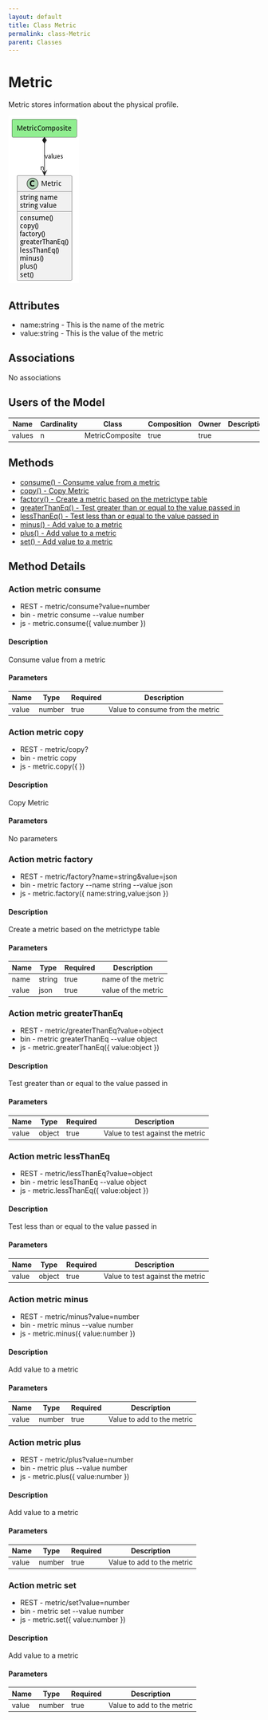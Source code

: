 ```yaml
---
layout: default
title: Class Metric
permalink: class-Metric
parent: Classes
---
```


# Metric

Metric stores information about the physical profile. 

![Logical Diagram](./logical.png)

## Attributes

* name:string - This is the name of the metric
* value:string - This is the value of the metric


## Associations

No associations



## Users of the Model

| Name | Cardinality | Class | Composition | Owner | Description |
| --- | --- | --- | --- | --- | --- |
| values | n | MetricComposite | true | true |  |





## Methods
* [consume() - Consume value from a metric](#action-consume)
* [copy() - Copy Metric](#action-copy)
* [factory() - Create a metric based on the metrictype table](#action-factory)
* [greaterThanEq() - Test greater than or equal to the value passed in](#action-greaterThanEq)
* [lessThanEq() - Test less than or equal to the value passed in](#action-lessThanEq)
* [minus() - Add value to a metric](#action-minus)
* [plus() - Add value to a metric](#action-plus)
* [set() - Add value to a metric](#action-set)


<h2>Method Details</h2>
    
### Action metric consume



* REST - metric/consume?value=number
* bin - metric consume --value number
* js - metric.consume({ value:number })

#### Description
Consume value from a metric

#### Parameters

| Name | Type | Required | Description |
|---|---|---|---|
| value | number |true | Value to consume from the metric |




### Action metric copy



* REST - metric/copy?
* bin - metric copy 
* js - metric.copy({  })

#### Description
Copy Metric

#### Parameters

No parameters



### Action metric factory



* REST - metric/factory?name=string&amp;value=json
* bin - metric factory --name string --value json
* js - metric.factory({ name:string,value:json })

#### Description
Create a metric based on the metrictype table

#### Parameters

| Name | Type | Required | Description |
|---|---|---|---|
| name | string |true | name of the metric |
| value | json |true | value of the metric |




### Action metric greaterThanEq



* REST - metric/greaterThanEq?value=object
* bin - metric greaterThanEq --value object
* js - metric.greaterThanEq({ value:object })

#### Description
Test greater than or equal to the value passed in

#### Parameters

| Name | Type | Required | Description |
|---|---|---|---|
| value | object |true | Value to test against the metric |




### Action metric lessThanEq



* REST - metric/lessThanEq?value=object
* bin - metric lessThanEq --value object
* js - metric.lessThanEq({ value:object })

#### Description
Test less than or equal to the value passed in

#### Parameters

| Name | Type | Required | Description |
|---|---|---|---|
| value | object |true | Value to test against the metric |




### Action metric minus



* REST - metric/minus?value=number
* bin - metric minus --value number
* js - metric.minus({ value:number })

#### Description
Add value to a metric

#### Parameters

| Name | Type | Required | Description |
|---|---|---|---|
| value | number |true | Value to add to the metric |




### Action metric plus



* REST - metric/plus?value=number
* bin - metric plus --value number
* js - metric.plus({ value:number })

#### Description
Add value to a metric

#### Parameters

| Name | Type | Required | Description |
|---|---|---|---|
| value | number |true | Value to add to the metric |




### Action metric set



* REST - metric/set?value=number
* bin - metric set --value number
* js - metric.set({ value:number })

#### Description
Add value to a metric

#### Parameters

| Name | Type | Required | Description |
|---|---|---|---|
| value | number |true | Value to add to the metric |





